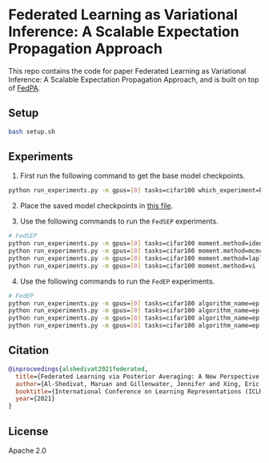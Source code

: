 # Federated Learning as Variational Inference: A Scalable Expectation Propagation Approach

This repo contains the code for paper Federated Learning as Variational Inference: A Scalable Expectation Propagation Approach, and is built on top of [FedPA](https://github.com/alshedivat/fedpa).

## Setup
```bash
bash setup.sh
```

## Experiments

1. First run the following command to get the base model checkpoints.
```bash
python run_experiments.py -m gpus=[0] tasks=cifar100 which_experiment=baseline base_file_name=baseline
```

2. Place the saved model checkpoints in [this file](./federated/experiments/file_utils.py).

3. Use the following commands to run the `FedSEP` experiments.
```bash
# FedSEP
python run_experiments.py -m gpus=[0] tasks=cifar100 moment.method=identity moment.scale=500.0
python run_experiments.py -m gpus=[0] tasks=cifar100 moment.method=mcmc     moment.scale=500.0 moment.shrinkage=1e-4
python run_experiments.py -m gpus=[0] tasks=cifar100 moment.method=laplace  moment.scale=500.0 moment.num_epochs=5
python run_experiments.py -m gpus=[0] tasks=cifar100 moment.method=vi       moment.scale=500.0 moment.num_epochs=5 moment.Lambda_decay_rate=0.99 moment.num_samples=5
```

4. Use the following commands to run the `FedEP` experiments.
```bash
# FedEP
python run_experiments.py -m gpus=[0] tasks=cifar100 algorithm_name=ep moment.method=identity moment.scale=500.0 tasks.optim_max_norm=100.0
python run_experiments.py -m gpus=[0] tasks=cifar100 algorithm_name=ep moment.method=mcmc     moment.scale=500.0 tasks.optim_max_norm=300.0 moment.shrinkage=1e-4
python run_experiments.py -m gpus=[0] tasks=cifar100 algorithm_name=ep moment.method=laplace  moment.scale=500.0 tasks.optim_max_norm=6500.0 moment.num_epochs=10
python run_experiments.py -m gpus=[0] tasks=cifar100 algorithm_name=ep moment.method=vi       moment.scale=500.0 tasks.optim_max_norm=2000.0 moment.num_epochs=5 moment.Lambda_decay_rate=0.99 moment.num_samples=5
```

## Citation
```bibtex
@inproceedings{alshedivat2021federated,
  title={Federated Learning via Posterior Averaging: A New Perspective and Practical Algorithms},
  author={Al-Shedivat, Maruan and Gillenwater, Jennifer and Xing, Eric and Rostamizadeh, Afshin},
  booktitle={International Conference on Learning Representations (ICLR)},
  year={2021}
}
```

## License

Apache 2.0
